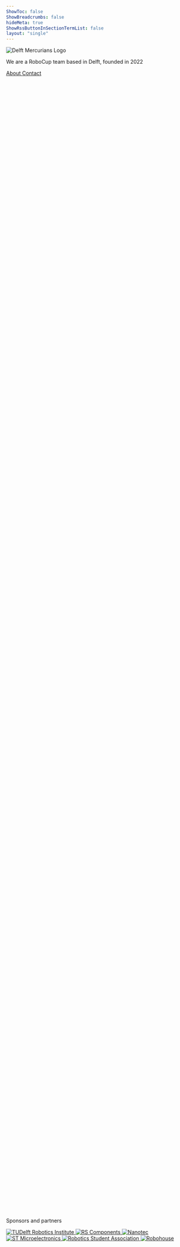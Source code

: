 ```yaml
---
ShowToc: false
ShowBreadcrumbs: false
hideMeta: true
ShowRssButtonInSectionTermList: false
layout: "single"
---
```


<img src="/images/logo.svg" class="home-logo" alt="Delft Mercurians Logo" />
<p class="home-tagline">We are a RoboCup team based in Delft, founded in 2022</p>
<div class="buttons">
  <a class="button home" href="about/" rel="noopener" title="About">
    <span class="button-inner">
      About
    </span>
  </a>
  <a class="button home" href="contact/" rel="noopener" title="Contact">
    <span class="button-inner">
      Contact
    </span>
  </a>
</div>


<div class="pagespacer-home"></div>
<div class="home-sponsor-caption">
  <p>Sponsors and partners</p>
</div>
<div class="home-sponsors">
    <a href="https://tudelftroboticsinstitute.nl">
      <img src="/images/sponsors/dri_logo.svg" alt="TUDelft Robotics Institute" class="dri-logo" />
    </a>    
    <a href="https://nl.rs-online.com/web/">
      <img src="/images/sponsors/rs_logo.jpg" alt="RS Components" />
    </a>
    <a href="https://en.nanotec.com">
      <img src="/images/sponsors/nanotec_logo.svg" alt="Nanotec" />
    </a>
    <a href="https://www.st.com/">
      <img src="/images/sponsors/st_logo.png" alt="ST Microelectronics" class="st-logo" />
    </a>
    <a href="https://rsadelft.nl">
      <img src="/images/sponsors/rsa_logo.svg" alt="Robotics Student Association" />
    </a>
    <a href="https://robohouse.nl">
      <img src="/images/sponsors/robohouse_logo.png" alt="Robohouse" />
    </a>
</div>

<style>
.pagespacer-home {
  height: calc(100vh - 920px);
}

.post-footer {
  display: none;
}

body.dark .dri-logo {
  content: url("/images/sponsors/dri_logo_dark.svg");
}
body.dark .st-logo {
  content: url("/images/sponsors/st_logo_dark.png");
}

body {
  background-image: url("/images/football_background.svg") !important;
}
body.dark {
  background-image: url("/images/football_background_dark.svg") !important;
}

.main {
    max-width: 100% !important;
}
</style>
